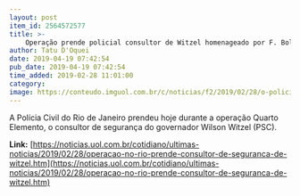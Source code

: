 ```yaml
---
layout: post
item_id: 2564572577
title: >-
    Operação prende policial consultor de Witzel homenageado por F. Bolsonaro
author: Tatu D'Oquei
date: 2019-04-19 07:42:54
pub_date: 2019-04-19 07:42:54
time_added: 2019-02-28 11:01:00
category: 
image: https://conteudo.imguol.com.br/c/noticias/f2/2019/02/28/o-policial-civil-flavio-pacca-castelo-branco-57-foi-preso-por-integrar-uma-quadrilha-de-policiais-suspeitos-de-praticar-extorsoes-contra-comerciantes-na-baixada-fluminense-1551366011440_v2_750x421.jpg
---
```


A Polícia Civil do Rio de Janeiro prendeu hoje durante a operação Quarto Elemento, o consultor de segurança do governador Wilson Witzel (PSC).

**Link:** [https://noticias.uol.com.br/cotidiano/ultimas-noticias/2019/02/28/operacao-no-rio-prende-consultor-de-seguranca-de-witzel.htm](https://noticias.uol.com.br/cotidiano/ultimas-noticias/2019/02/28/operacao-no-rio-prende-consultor-de-seguranca-de-witzel.htm)

